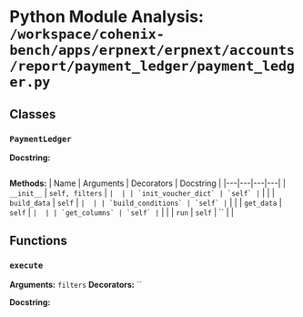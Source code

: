 # Python Module Analysis: `/workspace/cohenix-bench/apps/erpnext/erpnext/accounts/report/payment_ledger/payment_ledger.py`

## Classes

### `PaymentLedger`


**Docstring:**
```

```

**Methods:**
| Name | Arguments | Decorators | Docstring |
|---|---|---|---|
| `__init__` | `self, filters` | `` |  |
| `init_voucher_dict` | `self` | `` |  |
| `build_data` | `self` | `` |  |
| `build_conditions` | `self` | `` |  |
| `get_data` | `self` | `` |  |
| `get_columns` | `self` | `` |  |
| `run` | `self` | `` |  |





## Functions

### `execute`
**Arguments:** `filters`
**Decorators:** ``

**Docstring:**
```

```


